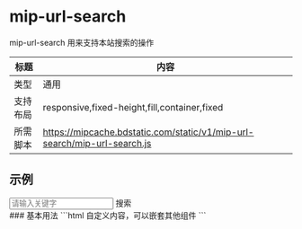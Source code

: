 # mip-url-search

mip-url-search 用来支持本站搜索的操作

标题|内容
----|----
类型|通用
支持布局|responsive,fixed-height,fill,container,fixed
所需脚本|https://mipcache.bdstatic.com/static/v1/mip-url-search/mip-url-search.js

## 示例
<mip-url-search surla="http://m.pcsoft.com.cn/search/azsoft/" surlb=".html">
    <div class="input-group">
        <input type="search" class="form-control" placeholder="请输入关键字" id="keyword">
        <span class="input-group-addon" id="basic-addon">搜索</span>
    </div>
</mip-url-search>
### 基本用法
```html
<mip-url-search surla="afterurl" surlb="beffreurl">
    自定义内容，可以嵌套其他组件
</mip-url-search>
```

